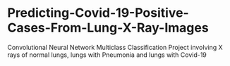 # Predicting-Covid-19-Positive-Cases-From-Lung-X-Ray-Images
Convolutional Neural Network Multiclass Classification Project involving X rays of normal lungs, lungs with Pneumonia and lungs with Covid-19
